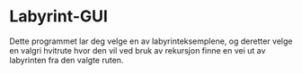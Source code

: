 # Labyrint-GUI
Dette programmet lar deg velge en av labyrinteksemplene, og deretter velge en valgri hvitrute hvor den vil ved bruk av rekursjon finne en vei ut av labyrinten fra den valgte ruten.

